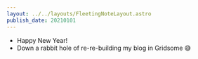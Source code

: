 ```yaml
---
layout: ../../layouts/FleetingNoteLayout.astro
publish_date: 20210101
---
```


- Happy New Year!
- Down a rabbit hole of re-re-building my blog in Gridsome 😅
